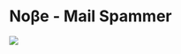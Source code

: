 Noβe - Mail Spammer
============================= 

![](https://user-images.githubusercontent.com/52446061/78201794-eba65e80-74ab-11ea-8e14-8b55ac9db353.jpg)
